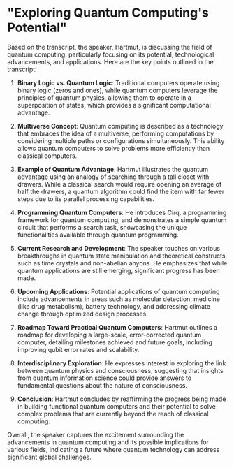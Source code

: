 # "Exploring Quantum Computing's Potential"

Based on the transcript, the speaker, Hartmut, is discussing the field of quantum computing, particularly focusing on its potential, technological advancements, and applications. Here are the key points outlined in the transcript:

1. **Binary Logic vs. Quantum Logic**: Traditional computers operate using binary logic (zeros and ones), while quantum computers leverage the principles of quantum physics, allowing them to operate in a superposition of states, which provides a significant computational advantage.

2. **Multiverse Concept**: Quantum computing is described as a technology that embraces the idea of a multiverse, performing computations by considering multiple paths or configurations simultaneously. This ability allows quantum computers to solve problems more efficiently than classical computers.

3. **Example of Quantum Advantage**: Hartmut illustrates the quantum advantage using an analogy of searching through a tall closet with drawers. While a classical search would require opening an average of half the drawers, a quantum algorithm could find the item with far fewer steps due to its parallel processing capabilities.

4. **Programming Quantum Computers**: He introduces Cirq, a programming framework for quantum computing, and demonstrates a simple quantum circuit that performs a search task, showcasing the unique functionalities available through quantum programming.

5. **Current Research and Development**: The speaker touches on various breakthroughs in quantum state manipulation and theoretical constructs, such as time crystals and non-abelian anyons. He emphasizes that while quantum applications are still emerging, significant progress has been made.

6. **Upcoming Applications**: Potential applications of quantum computing include advancements in areas such as molecular detection, medicine (like drug metabolism), battery technology, and addressing climate change through optimized design processes.

7. **Roadmap Toward Practical Quantum Computers**: Hartmut outlines a roadmap for developing a large-scale, error-corrected quantum computer, detailing milestones achieved and future goals, including improving qubit error rates and scalability.

8. **Interdisciplinary Exploration**: He expresses interest in exploring the link between quantum physics and consciousness, suggesting that insights from quantum information science could provide answers to fundamental questions about the nature of consciousness.

9. **Conclusion**: Hartmut concludes by reaffirming the progress being made in building functional quantum computers and their potential to solve complex problems that are currently beyond the reach of classical computing.

Overall, the speaker captures the excitement surrounding the advancements in quantum computing and its possible implications for various fields, indicating a future where quantum technology can address significant global challenges.
